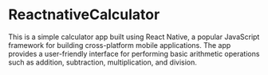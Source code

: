 # ReactnativeCalculator
This is a simple calculator app built using React Native, a popular JavaScript framework for building cross-platform mobile applications. The app provides a user-friendly interface for performing basic arithmetic operations such as addition, subtraction, multiplication, and division.
